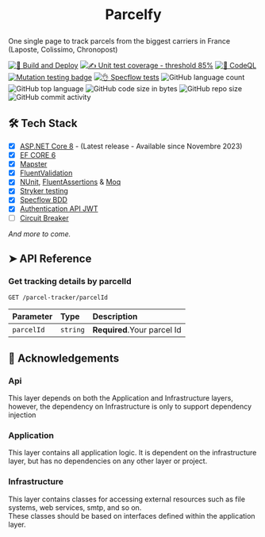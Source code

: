 # <p align="center">Parcelfy</p>
  
One single page to track parcels from the biggest carriers in France (Laposte, Colissimo, Chronopost)

[![🚀 Build and Deploy](https://github.com/TheoImadLadal/parcelfy/actions/workflows/buildAndDeploy.yml/badge.svg)](https://github.com/TheoImadLadal/parcelfy/actions/workflows/buildAndDeploy.yml)
[![✍ Unit test coverage - threshold 85%](https://github.com/TheoImadLadal/parcelfy/actions/workflows/unitTestCoverage.yml/badge.svg)](https://github.com/TheoImadLadal/parcelfy/actions/workflows/unitTestCoverage.yml)
[![🔎 CodeQL](https://github.com/TheoImadLadal/parcelfy/actions/workflows/codeql.yml/badge.svg)](https://github.com/TheoImadLadal/parcelfy/actions/workflows/codeql.yml)
[![Mutation testing badge](https://img.shields.io/endpoint?style=flat&url=https%3A%2F%2Fbadge-api.stryker-mutator.io%2Fgithub.com%2FTheoImadLadal%2Fparcelfy%2Fmain)](https://dashboard.stryker-mutator.io/reports/github.com/TheoImadLadal/parcelfy/main)
[![👌 Specflow tests](https://github.com/TheoImadLadal/parcelfy/actions/workflows/specflow.yml/badge.svg)](https://github.com/TheoImadLadal/parcelfy/actions/workflows/specflow.yml)
![GitHub language count](https://img.shields.io/github/languages/count/theoimadladal/parcelfy)
![GitHub top language](https://img.shields.io/github/languages/top/theoimadladal/parcelfy)
![GitHub code size in bytes](https://img.shields.io/github/languages/code-size/theoimadladal/parcelfy)
![GitHub repo size](https://img.shields.io/github/repo-size/theoimadladal/parcelfy)
![GitHub commit activity](https://img.shields.io/github/commit-activity/w/theoimadladal/parcelfy)

    
        
## 🛠️ Tech Stack
* [x] [ASP.NET Core 8](https://docs.microsoft.com/en-us/aspnet/core/introduction-to-aspnet-core) - (Latest release - Available since Novembre 2023)
* [x] [EF CORE 6](https://learn.microsoft.com/fr-fr/ef/core/what-is-new/ef-core-6.0/whatsnew)
* [x] [Mapster](https://github.com/MapsterMapper/Mapster)
* [x] [FluentValidation](https://fluentvalidation.net/)
* [x] [NUnit](https://nunit.org/), [FluentAssertions](https://fluentassertions.com/) & [Moq](https://github.com/moq)
* [X] [Stryker testing](https://stryker-mutator.io/)
* [X] [Specflow BDD](https://specflow.org/)
* [X] [Authentication API JWT](https://www.nuget.org/packages/Microsoft.AspNetCore.Authentication.JwtBearer/6.0.6)
* [ ] [Circuit Breaker](https://learn.microsoft.com/en-us/dotnet/architecture/microservices/implement-resilient-applications/implement-circuit-breaker-pattern)
 
*And more to come.*    
     

## ➤ API Reference 

### Get tracking details by parcelId
```http
GET /parcel-tracker/parcelId
```
| Parameter | Type     | Description                       |
| :-------- | :------- | :-------------------------------- |
| `parcelId` | `string` | **Required**.Your parcel Id |
        
   
        
## 🙇 Acknowledgements      

### Api
This layer depends on both the Application and Infrastructure layers, however, the dependency on Infrastructure is only to support dependency injection

### Application
This layer contains all application logic. It is dependent on the infrastructure layer, but has no dependencies on any other layer or project.

### Infrastructure
This layer contains classes for accessing external resources such as file systems, web services, smtp, and so on. <br/>
These classes should be based on interfaces defined within the application layer.
        

        
